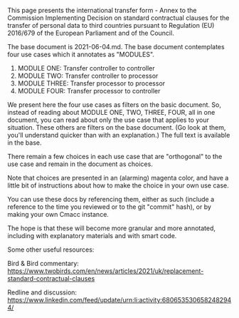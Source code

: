 This page presents the international transfer form -  Annex to the Commission Implementing Decision on standard contractual clauses for the transfer of personal data to third countries pursuant to Regulation (EU) 2016/679 of the European Parliament and of the Council.

The base document is 2021-06-04.md.  The base document contemplates four use cases which it annotates as "MODULES".<ol><li>MODULE ONE: Transfer controller to controller<li>MODULE TWO: Transfer controller to processor<li>MODULE THREE: Transfer processor to processor<li>MODULE FOUR: Transfer processor to controller</ol>

We present here the four use cases as filters on the basic document.  So, instead of reading about MODULE ONE, TWO, THREE, FOUR, all in one document, you can read about only the use case that applies to your situation.  These others are filters on the base document.  (Go look at them, you'll understand quicker than with an explanation.) The full text is available in the base.

There remain a few choices in each use case that are "orthogonal" to the use case and remain in the document as choices.  

Note that choices are presented in an (alarming) magenta color, and have a little bit of instructions about how to make the choice in your own use case.  

You can use these docs by referencing them, either as such (include a reference to the time you reviewed or to the git "commit" hash), or by making your own Cmacc instance.

The hope is that these will become more granular and more annotated, including with explanatory materials and with smart code.

Some other useful resources:

Bird & Bird commentary:
https://www.twobirds.com/en/news/articles/2021/uk/replacement-standard-contractual-clauses

Redline and discussion:
https://www.linkedin.com/feed/update/urn:li:activity:6806535306582482944/
